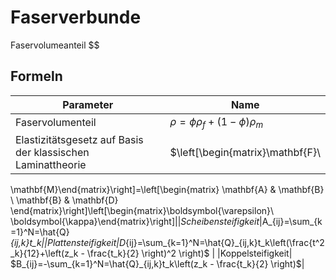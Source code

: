 # Faserverbunde
Faservolumeanteil
$$


## Formeln
| Parameter|Name |
|---|---|
| Faservolumenteil| $\rho = \phi\rho_f+(1-\phi)\rho_m$ |
|Elastizitätsgesetz auf Basis der klassischen Laminattheorie | $\left[\begin{matrix}\mathbf{F}\\
\mathbf{M}\end{matrix}\right]=\left[\begin{matrix}
    \mathbf{A} & \mathbf{B} \\
    \mathbf{B} & \mathbf{D}
\end{matrix}\right]\left[\begin{matrix}\boldsymbol{\varepsilon}\\
\boldsymbol{\kappa}\end{matrix}\right]$|
|Scheibensteifigkeit |$A_{ij}=\sum_{k=1}^N=\hat{Q}_{ij,k}t_k$|
|Plattensteifigkeit|$D_{ij}=\sum_{k=1}^N=\hat{Q}_{ij,k}t_k\left(\frac{t^2_k}{12}+\left(z_k - \frac{t_k}{2} \right)^2 \right)$ |
|Koppelsteifigkeit| $B_{ij}=-\sum_{k=1}^N=\hat{Q}_{ij,k}t_k\left(z_k - \frac{t_k}{2} \right)$|
